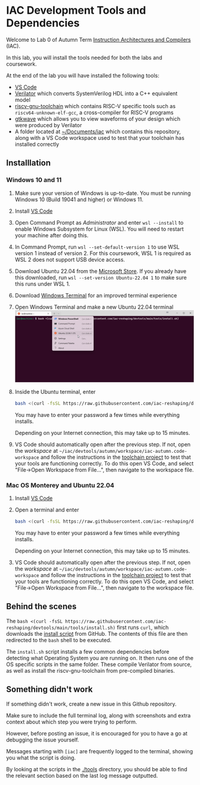 # IAC Development Tools and Dependencies

Welcome to Lab 0 of Autumn Term [Instruction Architectures and Compilers](http://intranet.ee.ic.ac.uk/electricalengineering/eecourses_t4/course_content.asp?c=ELEC50010&s=I2) (IAC).

In this lab, you will install the tools needed for both the labs and coursework.

At the end of the lab you will have installed the following tools:

- [VS Code](https://code.visualstudio.com/Download)
- [Verilator](https://github.com/verilator/verilator) which converts SystemVerilog HDL into a C++ equivalent model
- [riscv-gnu-toolchain](https://github.com/riscv-collab/riscv-gnu-toolchain) which contains RISC-V specific tools such as `riscv64-unknown-elf-gcc`, a cross-compiler for RISC-V programs
- [gtkwave](http://gtkwave.sourceforge.net/) which allows you to view waveforms of your design which were produced by Verilator
- A folder located at [~/Documents/iac](~/Documents/iac) which contains this repository, along with a VS Code workspace used to test that your toolchain has installed correctly

## Installlation

### Windows 10 and 11

1) Make sure your version of Windows is up-to-date. You must be running Windows 10 (Build 19041 and higher) or Windows 11.
2) Install [VS Code](https://code.visualstudio.com/Download)
3) Open Command Prompt as *Administrator* and enter `wsl --install` to enable Windows Subsystem for Linux (WSL). You will need to restart your machine after doing this.
4) In Command Prompt, run `wsl --set-default-version 1` to use WSL version 1 instead of version 2. For this coursework, WSL 1 is required as WSL 2 does not support USB device access.
5) Download Ubuntu 22.04 from the [Microsoft Store](https://www.microsoft.com/store/productId/9PN20MSR04DW). If you already have this downloaded, run `wsl --set-version Ubuntu-22.04 1` to make sure this runs under WSL 1.
6) Download [Windows Terminal](https://aka.ms/terminal) for an improved terminal experience
7) Open Windows Terminal and make a new Ubuntu 22.04 terminal
   ![Opening a new Windows Terminal tab for Ubuntu](./images/wsl_install.png)
8) Inside the Ubuntu terminal, enter

    ```bash
    bash <(curl -fsSL https://raw.githubusercontent.com/iac-reshaping/devtools/main/tools/install.sh)
    ```

    You may have to enter your password a few times while everything installs.

    Depending on your Internet connection, this may take up to 15 minutes.
9) VS Code should automatically open after the previous step. If not, open the *workspace* at `~/iac/devtools/autumn/workspace/iac-autumn.code-workspace` and follow the instructions in the [toolchain project](./autumn/workspace/test/toolchain/README.md) to test that your tools are functioning correctly. To do this open VS Code, and select "File->Open Workspace from File...", then navigate to the workspace file.

### Mac OS Monterey and Ubuntu 22.04

1) Install [VS Code](https://code.visualstudio.com/Download)
2) Open a terminal and enter

    ```bash
    bash <(curl -fsSL https://raw.githubusercontent.com/iac-reshaping/devtools/main/tools/install.sh)
    ```

    You may have to enter your password a few times while everything installs.

    Depending on your Internet connection, this may take up to 15 minutes.
3) VS Code should automatically open after the previous step. If not, open the *workspace* at `~/iac/devtools/autumn/workspace/iac-autumn.code-workspace` and follow the instructions in the [toolchain project](./autumn/workspace/test/toolchain/README.md) to test that your tools are functioning correctly. To do this open VS Code, and select "File->Open Workspace from File...", then navigate to the workspace file.

## Behind the scenes

The `bash <(curl -fsSL https://raw.githubusercontent.com/iac-reshaping/devtools/main/tools/install.sh)` first runs `curl`, which downloads the [install script](./tools/install.sh) from GitHub. The contents of this file are then redirected to the `bash` shell to be executed.

The `install.sh` script installs a few common dependencies before detecting what Operating System you are running on. It then runs one of the OS specific scripts in the same folder. These  compile Verilator from source, as well as install the riscv-gnu-toolchain from pre-compiled binaries.

## Something didn't work

If something didn't work, create a new issue in this Github repository.

Make sure to include the full terminal log, along with screenshots and extra
context about which step you were trying to perform.

However, before posting an issue, it is encouraged for you to have a go at
debugging the issue yourself. 

Messages starting with `[iac]` are frequently
logged to the terminal, showing you what the script is doing.

 By looking at the
scripts in the [./tools](tools) directory, you should be able to find the
relevant section based on the last log message outputted.
